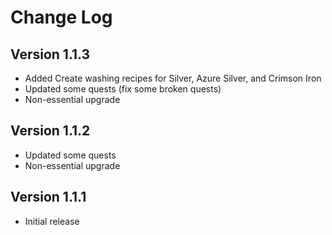 # Change Log

## Version 1.1.3
- Added Create washing recipes for Silver, Azure Silver, and Crimson Iron
- Updated some quests (fix some broken quests)
- Non-essential upgrade

## Version 1.1.2
- Updated some quests
- Non-essential upgrade

## Version 1.1.1
- Initial release
